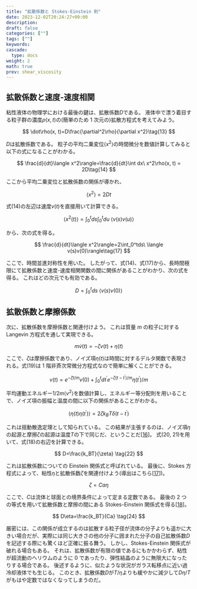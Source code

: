 ```yaml
---
title: "拡散係数と Stokes-Einstein 則"
date: 2023-12-02T20:24:27+09:00
description:
draft: false
categories: [""]
tags: [""]
keywords:
cascade:
  type: docs
weight: 2
math: true
prev: shear_viscosity
---
```


## 拡散係数と速度-速度相関

粘性液体の物理学における最後の鍵は、拡散係数$D$である。
液体中で漂う着目する粒子群の濃度$\rho(x, t)$の(簡単のため 1 次元の)拡散方程式を考えてみよう。

$$
\dot\rho(x, t)=D\frac{\partial^2\rho}{\partial x^2}\tag{13}
$$

$D$は拡散係数である。
粒子の平均二乗変位$\langle x^2\rangle$の時間微分を数値計算してみると以下の式になることがわかる。

$$
\frac{d}{dt}\langle x^2\rangle=\frac{d}{dt}\int dx\ x^2\rho(x, t) = 2D\tag{14}
$$

ここから平均二乗変位と拡散係数の関係が導かれ、

$$
\langle x^2\rangle=2Dt\tag{15}
$$

式(14)の左辺は速度$v(t)$を直接用いて計算できる。

$$
\langle x^2(t)\rangle=\int_0^tds\int_0^tdu\ \langle v(s)v(u)\rangle\tag{16}
$$

から、次の式を得る。

$$
\frac{d}{dt}\langle x^2\rangle=2\int_0^tds\ \langle v(s)v(0)\rangle\tag{17}
$$

ここで、時間並進対称性を用いた。
したがって、式(14)、式(17)から、長時間極限にて拡散係数と速度-速度相関関数の間に関係があることがわかり、次の式を得る。
これはどの次元でも有効である。

$$
D=\int_0^tds\ \langle v(s)v(0)\rangle\tag{18}
$$

## 拡散係数と摩擦係数

次に、拡散係数を摩擦係数と関連付けよう。
これは質量 $m$ の粒子に対する Langevin 方程式を通して実現できる。

$$
m\dot{v}(t)=-\zeta v(t) + \eta(t)\tag{19}
$$

ここで、$\zeta$は摩擦係数であり、ノイズ項$\eta(t)$は時間に対するデルタ関数で表現される。式(19)は 1 階非斉次常微分方程式なので簡単に解くことができる。

$$
v(t)=e^{-\zeta t/m}v(0)+\int_0^tdt^\prime e^{-\zeta(t-t^\prime)/m} \eta(t^\prime)/m \tag{20}
$$

平均運動エネルギー$1/2m\langle v^2 \rangle$を数値計算し、エネルギー等分配則を用いることで、ノイズ項の振幅と温度の間に以下の関係があることがわかる。

$$
\langle \eta(t)\eta(t^\prime)\rangle=2\zeta k_BT\delta(t-t^\prime) \tag{21}
$$

これは揺動散逸定理として知られている。
この結果が主張するのは、ノイズ項$\eta$の起源と摩擦$\zeta$の起源は温度$T$の下で同じだ、ということだ\[[16](https://ar5iv.labs.arxiv.org/html/0903.4264#bib.bib16)\]。
式(20, 21)を用いて、式(18)の右辺を計算できる。

$$
D=\frac{k_BT}{\zeta} \tag{22}
$$

これは拡散係数についての Einstein 関係式と呼ばれている。
最後に、Stokes 方程式によって、粘性$\eta$と拡散係数$\zeta$を関連付けよう(導出はこちら\[[17](https://ar5iv.labs.arxiv.org/html/0903.4264#bib.bib17)\])。

$$
\zeta = Ca\eta \tag{23}
$$

ここで、$C$は流体と球面との境界条件によって定まる定数である。
最後の 2 つの等式を用いて拡散係数と摩擦の間にある Stokes-Einstein 関係式を得る\[[18](https://ar5iv.labs.arxiv.org/html/0903.4264#bib.bib18)\]。

$$
D\eta=\frac{k_BT}{Ca} \tag{24}
$$

厳密には、この関係が成立するのは拡散する粒子径が流体の分子よりも遥かに大きい場合だが、実際には同じ大きさの他の分子に囲まれた分子の自己拡散係数$D$を記述する際にも驚くほど正確に振る舞う。
しかし、Stokes-Einstein 関係式が破れる場合もある。
それは、拡散係数が有限の値であるにもかかわらず、粘性が超流動のヘリウムのように 0 であったり、弾性結晶のように無限大になったりする場合である。
後述するように、似たような状況がガラス転移点に近い過冷却液体でも生じる。
このとき、拡散係数$D$が$T/\eta$よりも緩やかに減少して$D\eta/T$がもはや定数ではなくなってしまうのだ。
